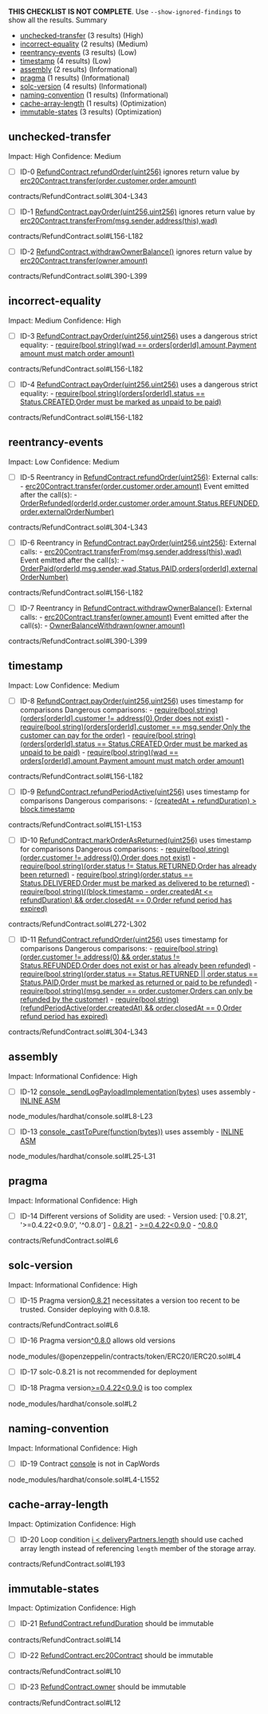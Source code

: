 **THIS CHECKLIST IS NOT COMPLETE**. Use `--show-ignored-findings` to show all the results.
Summary

- [unchecked-transfer](#unchecked-transfer) (3 results) (High)
- [incorrect-equality](#incorrect-equality) (2 results) (Medium)
- [reentrancy-events](#reentrancy-events) (3 results) (Low)
- [timestamp](#timestamp) (4 results) (Low)
- [assembly](#assembly) (2 results) (Informational)
- [pragma](#pragma) (1 results) (Informational)
- [solc-version](#solc-version) (4 results) (Informational)
- [naming-convention](#naming-convention) (1 results) (Informational)
- [cache-array-length](#cache-array-length) (1 results) (Optimization)
- [immutable-states](#immutable-states) (3 results) (Optimization)

## unchecked-transfer

Impact: High
Confidence: Medium

- [ ] ID-0
      [RefundContract.refundOrder(uint256)](contracts/RefundContract.sol#L304-L343) ignores return value by [erc20Contract.transfer(order.customer,order.amount)](contracts/RefundContract.sol#L335)

contracts/RefundContract.sol#L304-L343

- [ ] ID-1
      [RefundContract.payOrder(uint256,uint256)](contracts/RefundContract.sol#L156-L182) ignores return value by [erc20Contract.transferFrom(msg.sender,address(this),wad)](contracts/RefundContract.sol#L173)

contracts/RefundContract.sol#L156-L182

- [ ] ID-2
      [RefundContract.withdrawOwnerBalance()](contracts/RefundContract.sol#L390-L399) ignores return value by [erc20Contract.transfer(owner,amount)](contracts/RefundContract.sol#L397)

contracts/RefundContract.sol#L390-L399

## incorrect-equality

Impact: Medium
Confidence: High

- [ ] ID-3
      [RefundContract.payOrder(uint256,uint256)](contracts/RefundContract.sol#L156-L182) uses a dangerous strict equality: - [require(bool,string)(wad == orders[orderId].amount,Payment amount must match order amount)](contracts/RefundContract.sol#L168-L171)

contracts/RefundContract.sol#L156-L182

- [ ] ID-4
      [RefundContract.payOrder(uint256,uint256)](contracts/RefundContract.sol#L156-L182) uses a dangerous strict equality: - [require(bool,string)(orders[orderId].status == Status.CREATED,Order must be marked as unpaid to be paid)](contracts/RefundContract.sol#L164-L167)

contracts/RefundContract.sol#L156-L182

## reentrancy-events

Impact: Low
Confidence: Medium

- [ ] ID-5
      Reentrancy in [RefundContract.refundOrder(uint256)](contracts/RefundContract.sol#L304-L343):
      External calls: - [erc20Contract.transfer(order.customer,order.amount)](contracts/RefundContract.sol#L335)
      Event emitted after the call(s): - [OrderRefunded(orderId,order.customer,order.amount,Status.REFUNDED,order.externalOrderNumber)](contracts/RefundContract.sol#L336-L342)

contracts/RefundContract.sol#L304-L343

- [ ] ID-6
      Reentrancy in [RefundContract.payOrder(uint256,uint256)](contracts/RefundContract.sol#L156-L182):
      External calls: - [erc20Contract.transferFrom(msg.sender,address(this),wad)](contracts/RefundContract.sol#L173)
      Event emitted after the call(s): - [OrderPaid(orderId,msg.sender,wad,Status.PAID,orders[orderId].externalOrderNumber)](contracts/RefundContract.sol#L174-L180)

contracts/RefundContract.sol#L156-L182

- [ ] ID-7
      Reentrancy in [RefundContract.withdrawOwnerBalance()](contracts/RefundContract.sol#L390-L399):
      External calls: - [erc20Contract.transfer(owner,amount)](contracts/RefundContract.sol#L397)
      Event emitted after the call(s): - [OwnerBalanceWithdrawn(owner,amount)](contracts/RefundContract.sol#L398)

contracts/RefundContract.sol#L390-L399

## timestamp

Impact: Low
Confidence: Medium

- [ ] ID-8
      [RefundContract.payOrder(uint256,uint256)](contracts/RefundContract.sol#L156-L182) uses timestamp for comparisons
      Dangerous comparisons: - [require(bool,string)(orders[orderId].customer != address(0),Order does not exist)](contracts/RefundContract.sol#L159) - [require(bool,string)(orders[orderId].customer == msg.sender,Only the customer can pay for the order)](contracts/RefundContract.sol#L160-L163) - [require(bool,string)(orders[orderId].status == Status.CREATED,Order must be marked as unpaid to be paid)](contracts/RefundContract.sol#L164-L167) - [require(bool,string)(wad == orders[orderId].amount,Payment amount must match order amount)](contracts/RefundContract.sol#L168-L171)

contracts/RefundContract.sol#L156-L182

- [ ] ID-9
      [RefundContract.refundPeriodActive(uint256)](contracts/RefundContract.sol#L151-L153) uses timestamp for comparisons
      Dangerous comparisons: - [(createdAt + refundDuration) > block.timestamp](contracts/RefundContract.sol#L152)

contracts/RefundContract.sol#L151-L153

- [ ] ID-10
      [RefundContract.markOrderAsReturned(uint256)](contracts/RefundContract.sol#L272-L302) uses timestamp for comparisons
      Dangerous comparisons: - [require(bool,string)(order.customer != address(0),Order does not exist)](contracts/RefundContract.sol#L274) - [require(bool,string)(order.status != Status.RETURNED,Order has already been returned)](contracts/RefundContract.sol#L276-L279) - [require(bool,string)(order.status == Status.DELIVERED,Order must be marked as delivered to be returned)](contracts/RefundContract.sol#L281-L284) - [require(bool,string)((block.timestamp - order.createdAt <= refundDuration) && order.closedAt == 0,Order refund period has expired)](contracts/RefundContract.sol#L286-L290)

contracts/RefundContract.sol#L272-L302

- [ ] ID-11
      [RefundContract.refundOrder(uint256)](contracts/RefundContract.sol#L304-L343) uses timestamp for comparisons
      Dangerous comparisons: - [require(bool,string)(order.customer != address(0) && order.status != Status.REFUNDED,Order does not exist or has already been refunded)](contracts/RefundContract.sol#L312-L315) - [require(bool,string)(order.status == Status.RETURNED || order.status == Status.PAID,Order must be marked as returned or paid to be refunded)](contracts/RefundContract.sol#L317-L320) - [require(bool,string)(msg.sender == order.customer,Orders can only be refunded by the customer)](contracts/RefundContract.sol#L322-L325) - [require(bool,string)(refundPeriodActive(order.createdAt) && order.closedAt == 0,Order refund period has expired)](contracts/RefundContract.sol#L326-L329)

contracts/RefundContract.sol#L304-L343

## assembly

Impact: Informational
Confidence: High

- [ ] ID-12
      [console.\_sendLogPayloadImplementation(bytes)](node_modules/hardhat/console.sol#L8-L23) uses assembly - [INLINE ASM](node_modules/hardhat/console.sol#L11-L22)

node_modules/hardhat/console.sol#L8-L23

- [ ] ID-13
      [console.\_castToPure(function(bytes))](node_modules/hardhat/console.sol#L25-L31) uses assembly - [INLINE ASM](node_modules/hardhat/console.sol#L28-L30)

node_modules/hardhat/console.sol#L25-L31

## pragma

Impact: Informational
Confidence: High

- [ ] ID-14
      Different versions of Solidity are used: - Version used: ['0.8.21', '>=0.4.22<0.9.0', '^0.8.0'] - [0.8.21](contracts/RefundContract.sol#L6) - [>=0.4.22<0.9.0](node_modules/hardhat/console.sol#L2) - [^0.8.0](node_modules/@openzeppelin/contracts/token/ERC20/IERC20.sol#L4)

contracts/RefundContract.sol#L6

## solc-version

Impact: Informational
Confidence: High

- [ ] ID-15
      Pragma version[0.8.21](contracts/RefundContract.sol#L6) necessitates a version too recent to be trusted. Consider deploying with 0.8.18.

contracts/RefundContract.sol#L6

- [ ] ID-16
      Pragma version[^0.8.0](node_modules/@openzeppelin/contracts/token/ERC20/IERC20.sol#L4) allows old versions

node_modules/@openzeppelin/contracts/token/ERC20/IERC20.sol#L4

- [ ] ID-17
      solc-0.8.21 is not recommended for deployment

- [ ] ID-18
      Pragma version[>=0.4.22<0.9.0](node_modules/hardhat/console.sol#L2) is too complex

node_modules/hardhat/console.sol#L2

## naming-convention

Impact: Informational
Confidence: High

- [ ] ID-19
      Contract [console](node_modules/hardhat/console.sol#L4-L1552) is not in CapWords

node_modules/hardhat/console.sol#L4-L1552

## cache-array-length

Impact: Optimization
Confidence: High

- [ ] ID-20
      Loop condition [i < deliveryPartners.length](contracts/RefundContract.sol#L193) should use cached array length instead of referencing `length` member of the storage array.

contracts/RefundContract.sol#L193

## immutable-states

Impact: Optimization
Confidence: High

- [ ] ID-21
      [RefundContract.refundDuration](contracts/RefundContract.sol#L14) should be immutable

contracts/RefundContract.sol#L14

- [ ] ID-22
      [RefundContract.erc20Contract](contracts/RefundContract.sol#L10) should be immutable

contracts/RefundContract.sol#L10

- [ ] ID-23
      [RefundContract.owner](contracts/RefundContract.sol#L12) should be immutable

contracts/RefundContract.sol#L12
